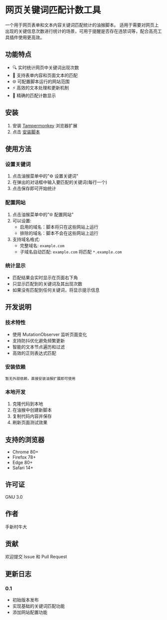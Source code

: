 # 网页关键词匹配计数工具

一个用于网页表单和文本内容关键词匹配统计的油猴脚本。
适用于需要对网页上出现的关键信息次数进行统计的场景，可用于提醒是否存在违禁词等，配合高亮工具插件使用更高效。

## 功能特点

- 🔍 实时统计网页中关键词出现次数
- 📝 支持表单内容和页面文本的匹配
- 🌐 可配置脚本运行的网站范围
- ⚡ 高效的文本处理和更新机制
- 🎯 精确的匹配计数显示

## 安装

1. 安装 [Tampermonkey](https://www.tampermonkey.net/) 浏览器扩展
2. 点击 [安装脚本]([链接到你的脚本发布地址](https://github.com/Kelly4git/FindKeyword.git))

## 使用方法

### 设置关键词

1. 点击油猴菜单中的"⚙️ 设置关键词"
2. 在弹出的对话框中输入要匹配的关键词(每行一个)
3. 点击保存即可开始统计

### 配置网站

1. 点击油猴菜单中的"🌐 配置网站"
2. 可以设置:
   - 启用的域名：脚本将只在这些网站上运行
   - 排除的域名：脚本不会在这些网站上运行
3. 支持域名格式:
   - 完整域名: `example.com`
   - 子域名自动匹配: `example.com` 将匹配 `*.example.com`

### 统计显示

- 匹配结果会实时显示在页面右下角
- 只显示匹配到的关键词及其出现次数
- 如果没有匹配到任何关键词，将显示提示信息

## 开发说明

### 技术特性

- 使用 MutationObserver 监听页面变化
- 支持防抖优化避免频繁更新
- 智能的文本节点遍历和过滤
- 高效的正则表达式匹配

### 安装依赖

```
暂无外部依赖，直接安装油猴扩展即可使用
```

### 本地开发

1. 克隆代码到本地
2. 在油猴中创建新脚本
3. 复制代码内容并保存
4. 刷新页面测试效果

## 支持的浏览器

- Chrome 80+
- Firefox 78+
- Edge 80+
- Safari 14+

## 许可证

GNU 3.0

## 作者

手新村牛大

## 贡献

欢迎提交 Issue 和 Pull Request

## 更新日志

### 0.1
- 初始版本发布
- 实现基础的关键词匹配功能
- 添加网站配置功能
